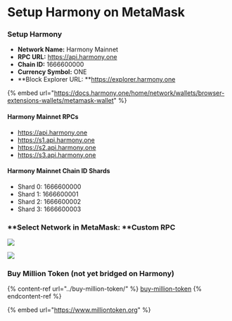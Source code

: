 # Setup Harmony on MetaMask

### Setup Harmony

* **Network Name:** Harmony Mainnet
* **RPC URL:** https://api.harmony.one
* **Chain ID:** 1666600000
* **Currency Symbol:** ONE
* **Block Explorer URL: **https://explorer.harmony.one

{% embed url="https://docs.harmony.one/home/network/wallets/browser-extensions-wallets/metamask-wallet" %}

#### Harmony Mainnet RPCs

* https://api.harmony.one
* https://s1.api.harmony.one
* https://s2.api.harmony.one
* https://s3.api.harmony.one

#### Harmony Mainnet Chain ID Shards

* Shard 0: 1666600000
* Shard 1: 1666600001
* Shard 2: 1666600002
* Shard 3: 1666600003

### **Select Network in MetaMask: **Custom RPC

![](../../.gitbook/assets/metamask\_custom\_rpc.jpg)

![](../../.gitbook/assets/metamask\_setup\_harmony\_rpc.png)

### Buy Million Token (not yet bridged on Harmony)

{% content-ref url="../buy-million-token/" %}
[buy-million-token](../buy-million-token/)
{% endcontent-ref %}

{% embed url="https://www.milliontoken.org" %}

